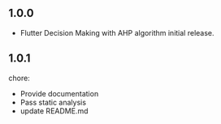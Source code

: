 ## 1.0.0

* Flutter Decision Making with AHP algorithm initial release.

## 1.0.1
chore:
* Provide documentation
* Pass static analysis
* update README.md
